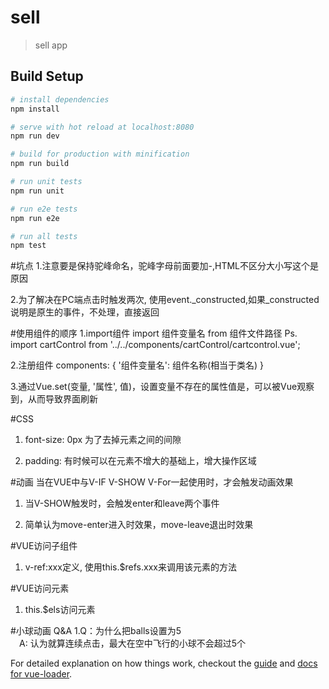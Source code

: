 # sell

> sell app

## Build Setup

``` bash
# install dependencies
npm install

# serve with hot reload at localhost:8080
npm run dev

# build for production with minification
npm run build

# run unit tests
npm run unit

# run e2e tests
npm run e2e

# run all tests
npm test

```
#坑点
1.注意要是保持驼峰命名，驼峰字母前面要加-,HTML不区分大小写这个是原因

2.为了解决在PC端点击时触发两次, 使用event._constructed,如果_constructed说明是原生的事件，不处理，直接返回

#使用组件的顺序
1.import组件
  import 组件变量名 from 组件文件路径
  Ps. import cartControl from '../../components/cartControl/cartcontrol.vue';

2.注册组件
  components: {
        '组件变量名': 组件名称(相当于类名)
  }
   
3.通过Vue.set(变量, '属性', 值)，设置变量不存在的属性值是，可以被Vue观察到，从而导致界面刷新

#CSS
1. font-size: 0px 为了去掉元素之间的间隙

2. padding: 有时候可以在元素不增大的基础上，增大操作区域

#动画
当在VUE中与V-IF V-SHOW V-For一起使用时，才会触发动画效果

1. 当V-SHOW触发时，会触发enter和leave两个事件

2. 简单认为move-enter进入时效果，move-leave退出时效果

#VUE访问子组件
1. v-ref:xxx定义, 使用this.$refs.xxx来调用该元素的方法

#VUE访问元素
1. this.$els访问元素

#小球动画 Q&A
1.Q：为什么把balls设置为5  
　A: 认为就算连续点击，最大在空中飞行的小球不会超过5个
  

For detailed explanation on how things work, checkout the [guide](http://vuejs-templates.github.io/webpack/) and [docs for vue-loader](http://vuejs.github.io/vue-loader).
